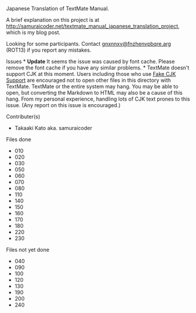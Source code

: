 Japanese Translation of TextMate Manual.

A brief explanation on this project is at <http://samuraicoder.net/textmate_manual_japanese_translation_project>, which is my blog post.

Looking for some participants.
Contact <gnxnnxv@fnzhenvpbqre.arg> (ROT13) if you report any mistakes.

Issues
	* **Update** It seems the issue was caused by font cache. Please remove the font cache if you have any similar problems. 
	* TextMate doesn't support CJK at this moment. Users including those who use [Fake CJK Support](http://macromates.com/blog/archives/2006/11/09/faking-cjk-support/) are encouraged not to open other files in this directory with TextMate. TextMate or the entire system may hang. You may be able to open, but converting the Markdown to HTML may also be a cause of this hang. From my personal experience, handling lots of CJK text prones to this issue. (Any report on this issue is encouraged.)



Contributer(s)
* Takaaki Kato aka. samuraicoder

Files done

* 010
* 020
* 030
* 050
* 060
* 070
* 080
* 110
* 140
* 150
* 160
* 170
* 180
* 220
* 230

Files not yet done

* 040
* 090
* 100
* 120
* 130
* 190
* 200
* 240
